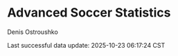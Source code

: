 # Advanced Soccer Statistics
Denis Ostroushko

<!-- gfm -->

Last successful data update: 2025-10-23 06:17:24 CST
